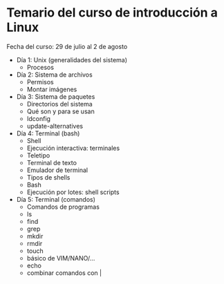 # Temario del curso de introducción a Linux

Fecha del curso: 29 de julio al 2 de agosto


* Día 1: Unix (generalidades del sistema)
	* Procesos
* Día 2: Sistema de archivos 
	* Permisos
	* Montar imágenes
* Día 3: Sistema de paquetes	
	* Directorios del sistema
	* Qué son y para se usan
	* ldconfig
	* update-alternatives
* Día 4: Terminal (bash) 
	* Shell
	* Ejecución interactiva: terminales
	* Teletipo
	* Terminal de texto
	* Emulador de terminal
	* Tipos de shells
	* Bash 
	* Ejecución por lotes: shell scripts
* Día 5: Terminal (comandos) 	
	* Comandos de programas
	* ls
	* find
	* grep
	* mkdir
	* rmdir
	* touch
	* básico de VIM/NANO/…
	* echo
	* combinar comandos con |
